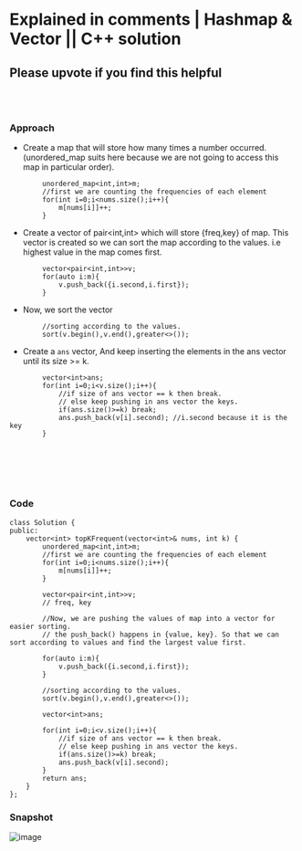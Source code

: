 # Explained in comments | Hashmap & Vector || C++ solution
## Please upvote if you find this helpful

<br>
<br>

### Approach
* Create a map that will store how many times a number occurred. (unordered_map suits here because we are not going to access this map in particular order).
```
		unordered_map<int,int>m;
        //first we are counting the frequencies of each element
        for(int i=0;i<nums.size();i++){
            m[nums[i]]++;
        }
```
* Create a vector of pair<int,int> which will store {freq,key} of map. This vector is created so we can sort the map according to the values. i.e highest value in the map comes first.
```
		vector<pair<int,int>>v;
		for(auto i:m){
            v.push_back({i.second,i.first});
        }
```
* Now, we sort the vector
```
		//sorting according to the values.
        sort(v.begin(),v.end(),greater<>());
```
* Create a `ans` vector, And keep inserting the elements in the ans vector until its size >= k. 
```
		vector<int>ans;
        for(int i=0;i<v.size();i++){
            //if size of ans vector == k then break.
            // else keep pushing in ans vector the keys.
            if(ans.size()>=k) break;
            ans.push_back(v[i].second); //i.second because it is the key
        }
```

<br>
<br>
<br>
<br>

### Code
```
class Solution {
public:
    vector<int> topKFrequent(vector<int>& nums, int k) {
        unordered_map<int,int>m;
        //first we are counting the frequencies of each element
        for(int i=0;i<nums.size();i++){
            m[nums[i]]++;
        }
        
        vector<pair<int,int>>v;
        // freq, key
        
        //Now, we are pushing the values of map into a vector for easier sorting.
        // the push_back() happens in {value, key}. So that we can sort according to values and find the largest value first.
        
        for(auto i:m){
            v.push_back({i.second,i.first});
        }
        
        //sorting according to the values.
        sort(v.begin(),v.end(),greater<>());
        
        vector<int>ans;
        
        for(int i=0;i<v.size();i++){
            //if size of ans vector == k then break.
            // else keep pushing in ans vector the keys.
            if(ans.size()>=k) break;
            ans.push_back(v[i].second);
        }
        return ans;
    }
};
```

### Snapshot
![image](https://assets.leetcode.com/users/images/b85f6569-f357-4a55-a5bb-39150de956dd_1649476149.5709362.png)
